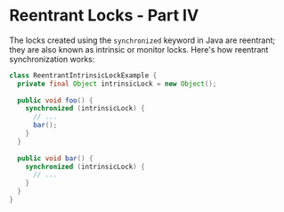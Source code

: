 # Reentrant Locks - Part IV

The locks created using the `synchronized` keyword in Java are reentrant;
they are also known as intrinsic or monitor locks. Here's how reentrant
synchronization works:

```java
class ReentrantIntrinsicLockExample {
  private final Object intrinsicLock = new Object();
  
  public void foo() {
    synchronized (intrinsicLock) {
      // ...
      bar();
    }
  }
  
  public void bar() {
    synchronized (intrinsicLock) {
      // ...
    }
  }
}
```
